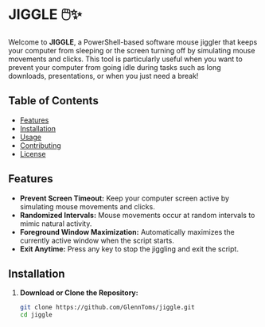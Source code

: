 # JIGGLE 🖱️✨
Welcome to **JIGGLE**, a PowerShell-based software mouse jiggler that keeps your computer from sleeping or the screen turning off by simulating mouse movements and clicks. This tool is particularly useful when you want to prevent your computer from going idle during tasks such as long downloads, presentations, or when you just need a break!

## Table of Contents
- [Features](#features)
- [Installation](#installation)
- [Usage](#usage)
- [Contributing](#contributing)
- [License](#license)

## Features
- **Prevent Screen Timeout:** Keep your computer screen active by simulating mouse movements and clicks.
- **Randomized Intervals:** Mouse movements occur at random intervals to mimic natural activity.
- **Foreground Window Maximization:** Automatically maximizes the currently active window when the script starts.
- **Exit Anytime:** Press any key to stop the jiggling and exit the script.

## Installation
1. **Download or Clone the Repository:**
   ```bash
   git clone https://github.com/GlennToms/jiggle.git
   cd jiggle
